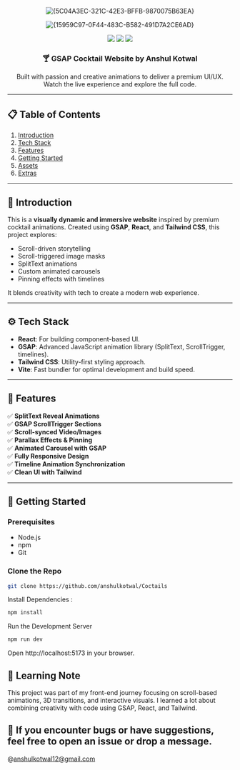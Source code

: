 <div align="center">
   
  ![{5C04A3EC-321C-42E3-BFFB-9870075B63EA}](https://github.com/user-attachments/assets/3cb31221-2768-42a4-801f-2eece901f007)

  ![{15959C97-0F44-483C-B582-491D7A2CE6AD}](https://github.com/user-attachments/assets/142a5161-e211-40eb-8bf2-c9c3b7171d3e)

  <div>
    <img src="https://img.shields.io/badge/-React-blue?style=for-the-badge&logo=react&logoColor=white" />
    <img src="https://img.shields.io/badge/-GSAP-88CE02?style=for-the-badge&logo=greensock&logoColor=white" />
    <img src="https://img.shields.io/badge/-Tailwind_CSS-38B2AC?style=for-the-badge&logo=tailwind-css&logoColor=white" />
  </div>

  <h3 align="center">🍸 GSAP Cocktail Website by Anshul Kotwal</h3>

  <div align="center">
    Built with passion and creative animations to deliver a premium UI/UX. Watch the live experience and explore the full code.
  </div>
</div>

---

## 📋 Table of Contents

1. [Introduction](#introduction)
2. [Tech Stack](#tech-stack)
3. [Features](#features)
4. [Getting Started](#getting-started)
5. [Assets](#assets)
6. [Extras](#extras)

---

## 🤖 Introduction

This is a **visually dynamic and immersive website** inspired by premium cocktail animations. Created using **GSAP**, **React**, and **Tailwind CSS**, this project explores:

- Scroll-driven storytelling
- Scroll-triggered image masks
- SplitText animations
- Custom animated carousels
- Pinning effects with timelines

It blends creativity with tech to create a modern web experience.

---

## ⚙️ Tech Stack

- **React**: For building component-based UI.
- **GSAP**: Advanced JavaScript animation library (SplitText, ScrollTrigger, timelines).
- **Tailwind CSS**: Utility-first styling approach.
- **Vite**: Fast bundler for optimal development and build speed.

---

## 🔋 Features

✅ **SplitText Reveal Animations**  
✅ **GSAP ScrollTrigger Sections**  
✅ **Scroll-synced Video/Images**  
✅ **Parallax Effects & Pinning**  
✅ **Animated Carousel with GSAP**  
✅ **Fully Responsive Design**  
✅ **Timeline Animation Synchronization**  
✅ **Clean UI with Tailwind**

---

## 🤸 Getting Started

### Prerequisites

- Node.js
- npm
- Git

### Clone the Repo

```bash
git clone https://github.com/anshulkotwal/Coctails
```

Install Dependencies :
```bash
npm install
```

Run the Development Server 
```bash
npm run dev
```
Open http://localhost:5173 in your browser.

## 🧠 Learning Note
This project was part of my front-end journey focusing on scroll-based animations, 3D transitions, and interactive visuals. I learned a lot about combining creativity with code using GSAP, React, and Tailwind.

## 💬 If you encounter bugs or have suggestions, feel free to open an issue or drop a message.
@anshulkotwal12@gmail.com
